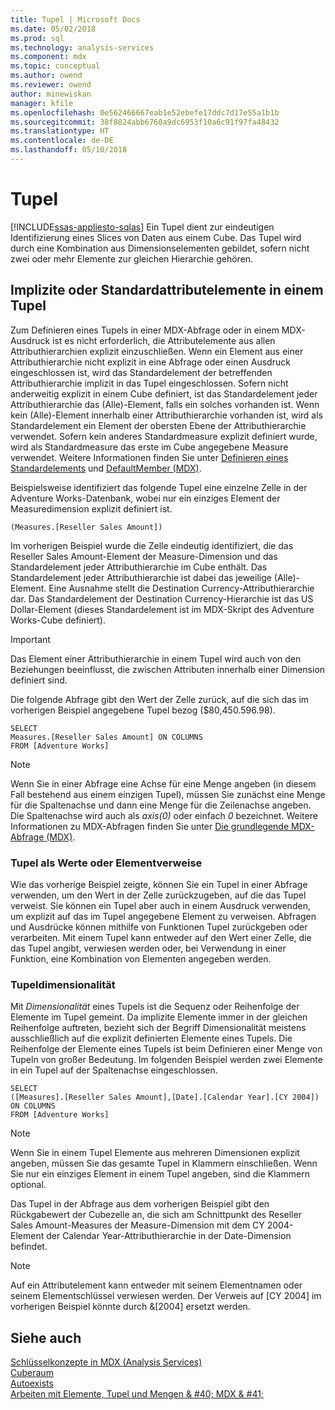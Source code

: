 ```yaml
---
title: Tupel | Microsoft Docs
ms.date: 05/02/2018
ms.prod: sql
ms.technology: analysis-services
ms.component: mdx
ms.topic: conceptual
ms.author: owend
ms.reviewer: owend
author: minewiskan
manager: kfile
ms.openlocfilehash: 0e562466667eab1e52ebefe17ddc7d17e55a1b1b
ms.sourcegitcommit: 38f8824abb6760a9dc6953f10a6c91f97fa48432
ms.translationtype: HT
ms.contentlocale: de-DE
ms.lasthandoff: 05/10/2018
---
```

# <a name="tuples"></a>Tupel
[!INCLUDE[ssas-appliesto-sqlas](../../../includes/ssas-appliesto-sqlas.md)]
  Ein Tupel dient zur eindeutigen Identifizierung eines Slices von Daten aus einem Cube. Das Tupel wird durch eine Kombination aus Dimensionselementen gebildet, sofern nicht zwei oder mehr Elemente zur gleichen Hierarchie gehören.  
  
## <a name="implicit-or-default-attribute-members-in-a-tuple"></a>Implizite oder Standardattributelemente in einem Tupel  
 Zum Definieren eines Tupels in einer MDX-Abfrage oder in einem MDX-Ausdruck ist es nicht erforderlich, die Attributelemente aus allen Attributhierarchien explizit einzuschließen. Wenn ein Element aus einer Attributhierarchie nicht explizit in eine Abfrage oder einen Ausdruck eingeschlossen ist, wird das Standardelement der betreffenden Attributhierarchie implizit in das Tupel eingeschlossen. Sofern nicht anderweitig explizit in einem Cube definiert, ist das Standardelement jeder Attributhierarchie das (Alle)-Element, falls ein solches vorhanden ist. Wenn kein (Alle)-Element innerhalb einer Attributhierarchie vorhanden ist, wird als Standardelement ein Element der obersten Ebene der Attributhierarchie verwendet. Sofern kein anderes Standardmeasure explizit definiert wurde, wird als Standardmeasure das erste im Cube angegebene Measure verwendet. Weitere Informationen finden Sie unter [Definieren eines Standardelements](../../../analysis-services/multidimensional-models/attribute-properties-define-a-default-member.md) und [DefaultMember &#40;MDX&#41;](../../../mdx/defaultmember-mdx.md).  
  
 Beispielsweise identifiziert das folgende Tupel eine einzelne Zelle in der Adventure Works-Datenbank, wobei nur ein einziges Element der Measuredimension explizit definiert ist.  
  
```  
(Measures.[Reseller Sales Amount])  
```  
  
 Im vorherigen Beispiel wurde die Zelle eindeutig identifiziert, die das Reseller Sales Amount-Element der Measure-Dimension und das Standardelement jeder Attributhierarchie im Cube enthält. Das Standardelement jeder Attributhierarchie ist dabei das jeweilige (Alle)-Element. Eine Ausnahme stellt die Destination Currency-Attributhierarchie dar. Das Standardelement der Destination Currency-Hierarchie ist das US Dollar-Element (dieses Standardelement ist im MDX-Skript des Adventure Works-Cube definiert).  
  
> [!IMPORTANT]  
>  Das Element einer Attributhierarchie in einem Tupel wird auch von den Beziehungen beeinflusst, die zwischen Attributen innerhalb einer Dimension definiert sind.  
  
 Die folgende Abfrage gibt den Wert der Zelle zurück, auf die sich das im vorherigen Beispiel angegebene Tupel bezog ($80,450.596.98).  
  
```  
SELECT   
Measures.[Reseller Sales Amount] ON COLUMNS   
FROM [Adventure Works]  
```  
  
> [!NOTE]  
>  Wenn Sie in einer Abfrage eine Achse für eine Menge angeben (in diesem Fall bestehend aus einem einzigen Tupel), müssen Sie zunächst eine Menge für die Spaltenachse und dann eine Menge für die Zeilenachse angeben. Die Spaltenachse wird auch als *axis(0)* oder einfach *0* bezeichnet. Weitere Informationen zu MDX-Abfragen finden Sie unter [Die grundlegende MDX-Abfrage &#40;MDX&#41;](../../../analysis-services/multidimensional-models/mdx/mdx-query-the-basic-query.md).  
  
### <a name="tuples-as-values-or-member-references"></a>Tupel als Werte oder Elementverweise  
 Wie das vorherige Beispiel zeigte, können Sie ein Tupel in einer Abfrage verwenden, um den Wert in der Zelle zurückzugeben, auf die das Tupel verweist. Sie können ein Tupel aber auch in einem Ausdruck verwenden, um explizit auf das im Tupel angegebene Element zu verweisen. Abfragen und Ausdrücke können mithilfe von Funktionen Tupel zurückgeben oder verarbeiten. Mit einem Tupel kann entweder auf den Wert einer Zelle, die das Tupel angibt, verwiesen werden oder, bei Verwendung in einer Funktion, eine Kombination von Elementen angegeben werden.  
  
### <a name="tuple-dimensionality"></a>Tupeldimensionalität  
 Mit *Dimensionalität* eines Tupels ist die Sequenz oder Reihenfolge der Elemente im Tupel gemeint. Da implizite Elemente immer in der gleichen Reihenfolge auftreten, bezieht sich der Begriff Dimensionalität meistens ausschließlich auf die explizit definierten Elemente eines Tupels. Die Reihenfolge der Elemente eines Tupels ist beim Definieren einer Menge von Tupeln von großer Bedeutung. Im folgenden Beispiel werden zwei Elemente in ein Tupel auf der Spaltenachse eingeschlossen.  
  
```  
SELECT   
([Measures].[Reseller Sales Amount],[Date].[Calendar Year].[CY 2004]) ON COLUMNS   
FROM [Adventure Works]  
```  
  
> [!NOTE]  
>  Wenn Sie in einem Tupel Elemente aus mehreren Dimensionen explizit angeben, müssen Sie das gesamte Tupel in Klammern einschließen. Wenn Sie nur ein einziges Element in einem Tupel angeben, sind die Klammern optional.  
  
 Das Tupel in der Abfrage aus dem vorherigen Beispiel gibt den Rückgabewert der Cubezelle an, die sich am Schnittpunkt des Reseller Sales Amount-Measures der Measure-Dimension mit dem CY 2004-Element der Calendar Year-Attributhierarchie in der Date-Dimension befindet.  
  
> [!NOTE]  
>  Auf ein Attributelement kann entweder mit seinem Elementnamen oder seinem Elementschlüssel verwiesen werden. Der Verweis auf [CY 2004] im vorherigen Beispiel könnte durch &[2004] ersetzt werden.  
  
## <a name="see-also"></a>Siehe auch  
 [Schlüsselkonzepte in MDX &#40;Analysis Services&#41;](../../../analysis-services/multidimensional-models/mdx/key-concepts-in-mdx-analysis-services.md)   
 [Cuberaum](../../../analysis-services/multidimensional-models/mdx/cube-space.md)   
 [Autoexists](../../../analysis-services/multidimensional-models/mdx/autoexists.md)   
 [Arbeiten mit Elemente, Tupel und Mengen & #40; MDX & #41;](../../../analysis-services/multidimensional-models/mdx/working-with-members-tuples-and-sets-mdx.md)  
  
  
